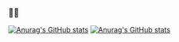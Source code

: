 <!--
**dunkyl/dunkyl** is a ✨ _special_ ✨ repository because its `README.md` (this file) appears on your GitHub profile.

Here are some ideas to get you started:

- 🔭 I’m currently working on ...
- 🌱 I’m currently learning ...
- 👯 I’m looking to collaborate on ...
- 🤔 I’m looking for help with ...
- 💬 Ask me about ...
- 📫 How to reach me: ...
- 😄 Pronouns: ...
- ⚡ Fun fact: ...
-->

### 🔣🔣

[![Anurag's GitHub stats](https://github-readme-stats.vercel.app/api/top-langs?username=dunkyl&show_icons=true&theme=dark&langs_count=6&layout=compact#gh-dark-mode-only)](https://github.com/anuraghazra/github-readme-stats#gh-dark-mode-only)
[![Anurag's GitHub stats](https://github-readme-stats.vercel.app/api/top-langstop-langs?username=dunkyl&show_icons=true&theme=default&langs_count=6&layout=compact#gh-light-mode-only)](https://github.com/anuraghazra/github-readme-stats#gh-light-mode-only)
